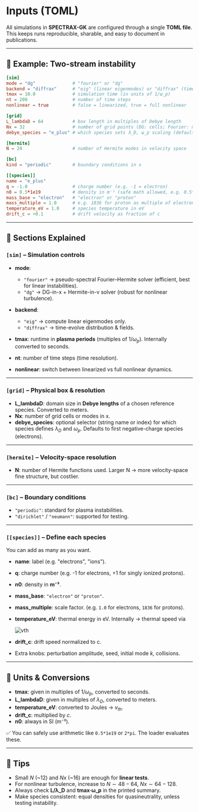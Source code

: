 # Inputs (TOML)

All simulations in **SPECTRAX-GK** are configured through a single **TOML file**.  
This keeps runs reproducible, sharable, and easy to document in publications.

---

## 🔹 Example: Two-stream instability

```toml
[sim]
mode = "dg"              # "fourier" or "dg"
backend = "diffrax"      # "eig" (linear eigenmodes) or "diffrax" (time integration)
tmax = 10.0              # simulation time (in units of 1/ω_p)
nt = 200                 # number of time steps
nonlinear = true         # false = linearized, true = full nonlinear

[grid]
L_lambdaD = 64           # box length in multiples of Debye length
Nx = 32                  # number of grid points (DG: cells; Fourier: modes)
debye_species = "e_plus" # which species sets λ_D, ω_p scaling (default: first electron)

[hermite]
N = 24                   # number of Hermite modes in velocity space

[bc]
kind = "periodic"        # boundary conditions in x

[[species]]
name = "e_plus"
q = -1.0                 # charge number (e.g. -1 = electron)
n0 = 0.5*1e19            # density in m⁻³ (safe math allowed, e.g. 0.5*1e19)
mass_base = "electron"   # "electron" or "proton"
mass_multiple = 1.0      # e.g. 1836 for proton as multiple of electron mass
temperature_eV = 1.0     # species temperature in eV
drift_c = +0.1           # drift velocity as fraction of c
````

---

## 🔹 Sections Explained

### `[sim]` – Simulation controls

* **mode**:

  * `"fourier"` → pseudo-spectral Fourier–Hermite solver (efficient, best for linear instabilities).
  * `"dg"` → DG-in-x + Hermite-in-v solver (robust for nonlinear turbulence).
* **backend**:

  * `"eig"` → compute linear eigenmodes only.
  * `"diffrax"` → time-evolve distribution & fields.
* **tmax**: runtime in **plasma periods** (multiples of $1/\omega_p$). Internally converted to seconds.
* **nt**: number of time steps (time resolution).
* **nonlinear**: switch between linearized vs full nonlinear dynamics.

---

### `[grid]` – Physical box & resolution

* **L\_lambdaD**: domain size in **Debye lengths** of a chosen reference species. Converted to meters.
* **Nx**: number of grid cells or modes in x.
* **debye\_species**: optional selector (string name or index) for which species defines $\lambda_D$ and $\omega_p$. Defaults to first negative-charge species (electrons).

---

### `[hermite]` – Velocity-space resolution

* **N**: number of Hermite functions used. Larger N → more velocity-space fine structure, but costlier.

---

### `[bc]` – Boundary conditions

* `"periodic"`: standard for plasma instabilities.
* `"dirichlet"` / `"neumann"`: supported for testing.

---

### `[[species]]` – Define each species

You can add as many as you want.

* **name**: label (e.g. "electrons", "ions").

* **q**: charge number (e.g. -1 for electrons, +1 for singly ionized protons).

* **n0**: density in **m⁻³**.

* **mass\_base**: `"electron"` or `"proton"`.

* **mass\_multiple**: scale factor. (e.g. `1.0` for electrons, `1836` for protons).

* **temperature\_eV**: thermal energy in eV. Internally → thermal speed via

  ![vth](https://latex.codecogs.com/svg.image?v_{\text{th}}=\sqrt{\frac{2k_BT}{m}})

* **drift\_c**: drift speed normalized to c.

* Extra knobs: perturbation amplitude, seed, initial mode $k$, collisions.

---

## 🔹 Units & Conversions

* **tmax**: given in multiples of $1/\omega_p$, converted to seconds.
* **L\_lambdaD**: given in multiples of $\lambda_D$, converted to meters.
* **temperature\_eV**: converted to Joules → $v_{\text{th}}$.
* **drift\_c**: multiplied by $c$.
* **n0**: always in SI (m⁻³).

✅ You can safely use arithmetic like `0.5*1e19` or `2*pi`. The loader evaluates these.

---

## 📝 Tips

* Small $N$ (\~12) and $Nx$ (\~16) are enough for **linear tests**.
* For nonlinear turbulence, increase to $N \sim 48-64$, $Nx \sim 64-128$.
* Always check **L/λ\_D** and **tmax·ω\_p** in the printed summary.
* Make species consistent: equal densities for quasineutrality, unless testing instability.
